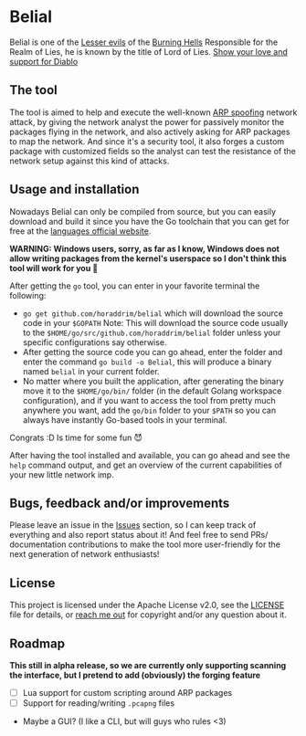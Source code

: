 # Belial

Belial is one of the [Lesser evils](https://diablo.fandom.com/wiki/Lesser_Evils) of the [Burning Hells](https://diablo.fandom.com/wiki/Burning_Hells)
Responsible for the Realm of Lies, he is known by the title of Lord of Lies.
[Show your love and support for Diablo](https://diablo.fandom.com/wiki/Diablo_Wiki)

## The tool
The tool is aimed to help and execute the well-known [ARP spoofing](https://en.wikipedia.org/wiki/ARP_spoofing) network attack, by giving the network analyst the power for passively monitor the packages flying in the network, and also actively asking for ARP packages to map the network. And since it's a security tool, it also forges a custom package with customized fields so the analyst can test the resistance of the network setup against this kind of attacks.

## Usage and installation
Nowadays Belial can only be compiled from source, but you can easily download and build it since you have the Go toolchain that you can get for free at the [languages official website](https://golang.org/dl/).

**WARNING: Windows users, sorry, as far as I know, Windows does not allow writing packages from the kernel's userspace so I don't think this tool will work for you :sparkling_heart:**

After getting the `go` tool, you can enter in your favorite terminal the following:
 - `go get github.com/horaddrim/belial` which will download the source code in your `$GOPATH`
 			Note: This will download the source code usually to the `$HOME/go/src/github.com/horaddrim/belial` folder unless your specific configurations say otherwise.
 - After getting the source code you can go ahead, enter the folder and enter the command `go build -o Belial`, this will produce a binary named `belial` in your current folder.
 - No matter where you built the application, after generating the binary move it to the `$HOME/go/bin/` folder (in the default Golang workspace configuration), and if you want to access the tool from pretty much anywhere you want, add the `go/bin` folder to your `$PATH` so you can always have instantly Go-based tools in your terminal.

Congrats :D Is time for some fun :smiling_imp:

After having the tool installed and available, you can go ahead and see the `help` command output, and get an overview of the current capabilities of your new little network imp.

## Bugs, feedback and/or improvements
Please leave an issue in the [Issues](https://github.com/horaddrim/belial/issues/new) section, so I can keep track of everything and also report status about it! And feel free to send PRs/ documentation contributions to make the tool more user-friendly for the next generation of network enthusiasts!

## License
This project is licensed under the Apache License v2.0, see the [LICENSE](https://github.com/horaddrim/belial/blob/master/LICENSE) file for details, or [reach me out](mailto:lee12rock@gmail.com) for copyright and/or any question about it.

## Roadmap
**This still in alpha release, so we are currently only supporting scanning the interface, but I pretend to add (obviously) the forging feature**

 - [ ] Lua support for custom scripting around ARP packages
 - [ ] Support for reading/writing `.pcapng` files
 - Maybe a GUI? (I like a CLI, but will guys who rules <3)
 
